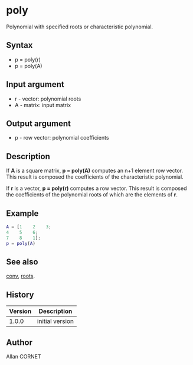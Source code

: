 # poly

Polynomial with specified roots or characteristic polynomial.

## Syntax

- p = poly(r)
- p = poly(A)

## Input argument

- r - vector: polynomial roots
- A - matrix: input matrix

## Output argument

- p - row vector: polynomial coefficients

## Description

  <p>If <b>A</b> is a square matrix, <b>p = poly(A)</b> computes an n+1 element row vector. This result is composed the coefficients of the characteristic polynomial.</p>
  <p>If <b>r</b> is a vector, <b>p = poly(r)</b> computes a row vector. This result is composed the coefficients of the polynomial roots of which are the elements of <b>r</b>.</p>

## Example

```matlab
A = [1    2    3;
4    5    6;
7    8    1];
p = poly(A)
```

## See also

[conv](../data_analysis/conv.md), [roots](roots.md).

## History

| Version | Description     |
| ------- | --------------- |
| 1.0.0   | initial version |

## Author

Allan CORNET
